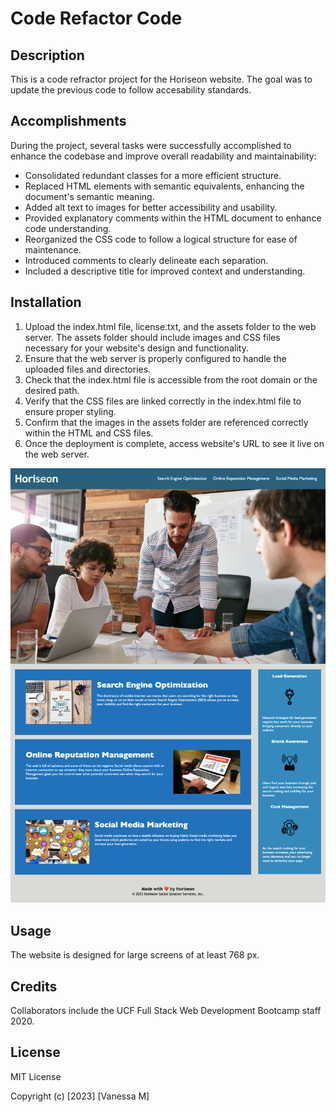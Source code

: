 # Code Refactor Code

## Description

This is a code refractor project for the Horiseon website. The goal was to update the previous code to follow accesability standards. 

## Accomplishments

During the project, several tasks were successfully accomplished to enhance the codebase and improve overall readability and maintainability:

- Consolidated redundant classes for a more efficient structure.
- Replaced HTML elements with semantic equivalents, enhancing the document's semantic meaning.
- Added alt text to images for better accessibility and usability.
- Provided explanatory comments within the HTML document to enhance code understanding.
- Reorganized the CSS code to follow a logical structure for ease of maintenance.
- Introduced comments to clearly delineate each separation.
- Included a descriptive title for improved context and understanding.

## Installation

1. Upload the index.html file, license.txt, and the assets folder to the web server. The assets folder should include images and CSS files necessary for your website's design and functionality.
2. Ensure that the web server is properly configured to handle the uploaded files and directories.
3. Check that the index.html file is accessible from the root domain or the desired path.
4. Verify that the CSS files are linked correctly in the index.html file to ensure proper styling.
5. Confirm that the images in the assets folder are referenced correctly within the HTML and CSS files.
6. Once the deployment is complete, access website's URL to see it live on the web server.


![horiseon_site](assets/images/horiseon_site.png)



## Usage

The website is designed for large screens of at least 768 px.

## Credits

Collaborators include the UCF Full Stack Web Development Bootcamp staff 2020.

## License

MIT License

Copyright (c) [2023] [Vanessa M]
